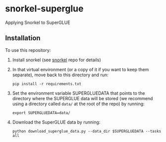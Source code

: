 # snorkel-superglue
Applying Snorkel to SuperGLUE

## Installation
To use this repository:
1. Install snorkel (see [snorkel](https://github.com/HazyResearch/snorkel) repo for details)

2. In that virtual environment (or a copy of it if you want to keep them separate), move back to this directory and run:

    ```pip install -r requirements.txt```

3. Set the environment variable SUPERGLUEDATA that points to the directory where the SUPERGLUE data will be stored (we recommend using a directory called `data/` at the root of the repo) by running:

    ```export SUPERGLUEDATA=data/```
   
4. Download the SuperGLUE data by running: 

    ```python download_superglue_data.py --data_dir $SUPERGLUEDATA --tasks all```